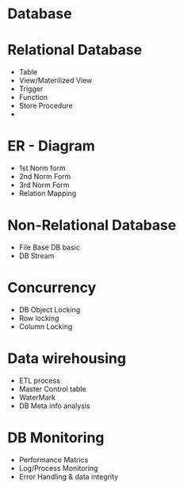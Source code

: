# Database 

# Relational Database
- Table
- View/Materilized View
- Trigger
- Function
- Store Procedure 
- 

# ER - Diagram
- 1st Norm form
- 2nd Norm Form
- 3rd Norm Form
- Relation Mapping

# Non-Relational Database
- File Base DB basic
- DB Stream


# Concurrency 
- DB Object Locking
- Row locking
- Column Locking

# Data wirehousing 
- ETL process
- Master Control table
- WaterMark 
- DB Meta info analysis 

# DB Monitoring 
- Performance Matrics
- Log/Process Monitoring
- Error Handling & data integrity 

